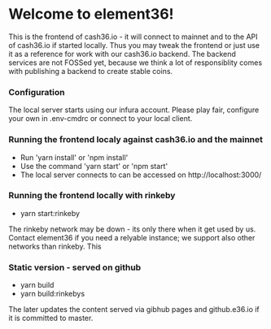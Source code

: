 # Welcome to element36!

This is the frontend of cash36.io - it will connect to mainnet and to the API of cash36.io if started locally. Thus you may tweak the frontend or just use it as a reference for work with our cash36.io backend. The backend services are not FOSSed yet, because we think a lot of responsiblity comes with publishing a backend to create stable coins. 

### Configuration

The local server starts using our infura account. Please play fair, configure your own in .env-cmdrc or connect to your local client.   

### Running the frontend localy against cash36.io and the mainnet

- Run 'yarn install' or 'npm install'
- Use the command 'yarn start' or 'npm start'
- The local server connects to can be accessed on http://localhost:3000/


### Running the frontend locally with rinkeby

- yarn start:rinkeby

The rinkeby network may be down - its only there when it get used by us. Contact element36 if you need a relyable instance; we support also other networks than rinkeby. This 

### Static version - served on github
- yarn build
- yarn build:rinkebys

The later updates the content served via gibhub pages and github.e36.io if it is committed to master. 




